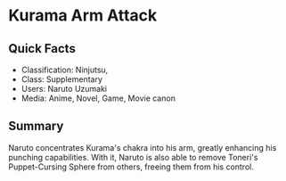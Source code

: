 # Kurama Arm Attack

## Quick Facts
- Classification: Ninjutsu,
- Class: Supplementary
- Users: Naruto Uzumaki
- Media: Anime, Novel, Game, Movie canon

## Summary
Naruto concentrates Kurama's chakra into his arm, greatly enhancing his punching capabilities. With it, Naruto is also able to remove Toneri's Puppet-Cursing Sphere from others, freeing them from his control.
